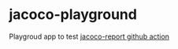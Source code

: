 # jacoco-playground
Playgroud app to test [jacoco-report github action](https://github.com/Madrapps/jacoco-report)
